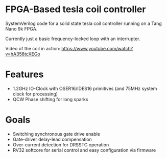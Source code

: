 # FPGA-Based tesla coil controller
SystemVerilog code for a solid state tesla coil controller running on a Tang Nano 9k FPGA.

Currently just a basic frequency-locked loop with an interrupter.

Video of the coil in action: https://www.youtube.com/watch?v=hA358tcXEGo

# Features
- 1.2GHz IO-Clock with OSER16/IDES16 primitives (and 75MHz system clock for processing)
- QCW Phase shifting for long sparks

# Goals

- Switching synchronous gate drive enable
- Gate-driver delay-lead compensation
- Over-current detection for DRSSTC operation
- RV32 softcore for serial control and easy configuration via firmware
